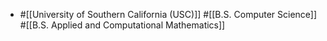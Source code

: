 - #[[University of Southern California (USC)]] #[[B.S. Computer Science]] #[[B.S. Applied and Computational Mathematics]]